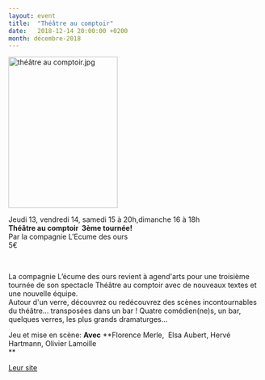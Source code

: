 ```yaml
---
layout: event
title:  "Théâtre au comptoir"
date:   2018-12-14 20:00:00 +0200
month: décembre-2018
---
```

<img class="alignleft size-full wp-image-5724" src="https://agendarts.files.wordpress.com/2018/10/thc3a9c3a2tre-au-comptoir.jpg" alt="théâtre au comptoir.jpg" width="216" height="300" />

**<span style="font-weight:400;">Jeudi 13, vendredi 14, samedi 15 à 20h,dimanche 16 à 18h<br /> <strong>Théâtre au comptoir  3ème tournée!<br /> </strong></span>**<span style="font-weight:400;">Par la compagnie L'Ecume des ours<br /> 5€</span>

&nbsp;

<span style="font-weight:400;">La compagnie L’écume des ours revient à agend'arts pour une troisième tournée de son spectacle Théâtre au comptoir avec de nouveaux textes et une nouvelle équipe.<br /> Autour d'un verre, découvrez ou redécouvrez des scènes incontournables du théâtre... transposées dans un bar ! Quatre comédien(ne)s, un bar, quelques verres, les plus grands dramaturges...</span>

<span style="font-weight:400;">Jeu et mise en scène: <b>Avec</b> </span>**Florence Merle,  Elsa Aubert, Hervé Hartmann, Olivier Lamoille  
** 

[Leur site](https://lecumedesours.wixsite.com/lecumedesours)